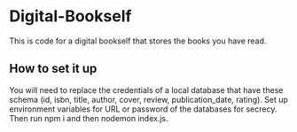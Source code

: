 # Digital-Bookself
This is code for a digital bookself that stores the books you have read.

## How to set it up
You will need to replace the credentials of a local database that have these schema (id, isbn, title, author, cover, review, publication_date, rating).
Set up environment variables for URL or password of the databases for secrecy.
Then run npm i and then nodemon index.js.
